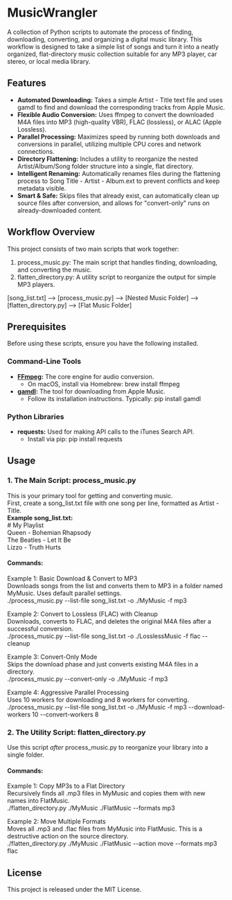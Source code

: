 # **MusicWrangler**

A collection of Python scripts to automate the process of finding, downloading, converting, and organizing a digital music library. This workflow is designed to take a simple list of songs and turn it into a neatly organized, flat-directory music collection suitable for any MP3 player, car stereo, or local media library.

## **Features**

* **Automated Downloading:** Takes a simple Artist \- Title text file and uses gamdl to find and download the corresponding tracks from Apple Music.  
* **Flexible Audio Conversion:** Uses ffmpeg to convert the downloaded M4A files into MP3 (high-quality VBR), FLAC (lossless), or ALAC (Apple Lossless).  
* **Parallel Processing:** Maximizes speed by running both downloads and conversions in parallel, utilizing multiple CPU cores and network connections.  
* **Directory Flattening:** Includes a utility to reorganize the nested Artist/Album/Song folder structure into a single, flat directory.  
* **Intelligent Renaming:** Automatically renames files during the flattening process to Song Title \- Artist \- Album.ext to prevent conflicts and keep metadata visible.  
* **Smart & Safe:** Skips files that already exist, can automatically clean up source files after conversion, and allows for "convert-only" runs on already-downloaded content.

## **Workflow Overview**

This project consists of two main scripts that work together:

1. process\_music.py: The main script that handles finding, downloading, and converting the music.  
2. flatten\_directory.py: A utility script to reorganize the output for simple MP3 players.

\[song\_list.txt\] \--\> \[process\_music.py\] \--\> \[Nested Music Folder\] \--\> \[flatten\_directory.py\] \--\> \[Flat Music Folder\]

## **Prerequisites**

Before using these scripts, ensure you have the following installed.

### **Command-Line Tools**

* [**FFmpeg**](https://ffmpeg.org/)**:** The core engine for audio conversion.  
  * On macOS, install via Homebrew: brew install ffmpeg  
* [**gamdl**](https://github.com/glomatico/gamdl)**:** The tool for downloading from Apple Music.  
  * Follow its installation instructions. Typically: pip install gamdl

### **Python Libraries**

* **requests:** Used for making API calls to the iTunes Search API.  
  * Install via pip: pip install requests

## **Usage**

### **1\. The Main Script: process\_music.py**

This is your primary tool for getting and converting music.  
First, create a song\_list.txt file with one song per line, formatted as Artist \- Title.  
**Example song\_list.txt:**  
\# My Playlist  
Queen \- Bohemian Rhapsody  
The Beatles \- Let It Be  
Lizzo \- Truth Hurts

#### **Commands:**

Example 1: Basic Download & Convert to MP3  
Downloads songs from the list and converts them to MP3 in a folder named MyMusic. Uses default parallel settings.  
./process\_music.py \--list-file song\_list.txt \-o ./MyMusic \-f mp3

Example 2: Convert to Lossless (FLAC) with Cleanup  
Downloads, converts to FLAC, and deletes the original M4A files after a successful conversion.  
./process\_music.py \--list-file song\_list.txt \-o ./LosslessMusic \-f flac \--cleanup

Example 3: Convert-Only Mode  
Skips the download phase and just converts existing M4A files in a directory.  
./process\_music.py \--convert-only \-o ./MyMusic \-f mp3

Example 4: Aggressive Parallel Processing  
Uses 10 workers for downloading and 8 workers for converting.  
./process\_music.py \--list-file song\_list.txt \-o ./MyMusic \-f mp3 \--download-workers 10 \--convert-workers 8

### **2\. The Utility Script: flatten\_directory.py**

Use this script *after* process\_music.py to reorganize your library into a single folder.

#### **Commands:**

Example 1: Copy MP3s to a Flat Directory  
Recursively finds all .mp3 files in MyMusic and copies them with new names into FlatMusic.  
./flatten\_directory.py ./MyMusic ./FlatMusic \--formats mp3

Example 2: Move Multiple Formats  
Moves all .mp3 and .flac files from MyMusic into FlatMusic. This is a destructive action on the source directory.  
./flatten\_directory.py ./MyMusic ./FlatMusic \--action move \--formats mp3 flac

## **License**

This project is released under the MIT License.
